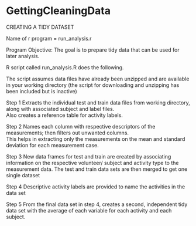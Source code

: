 GettingCleaningData
===================

CREATING A TIDY DATASET

Name of r program = run_analysis.r

Program Objective: The goal is to prepare tidy data that can be used for later analysis.

R script called run_analysis.R does the following. 


The script assumes data files have already been unzipped and are available in your working directory
(the script for downloading and unzipping has been included but is inactive)

Step 1
Extracts the individual test and train data files from working directory, along with associated subject and label files.  
Also creates a reference table for activity labels.

Step 2
Names each column with respective descriptors of the measurements; then filters out unwanted columns.  
This helps in extracting only the measurements on the mean and standard deviation for each measurement case. 


Step 3
New data frames for test and train are created by associating information on the respective volunteer/ subject and activity type to the measurement data.
The test and train data sets are then merged to get one single dataset


Step 4
Descriptive activity labels are provided to name the activities in the data set

Step 5
From the final data set in step 4, creates a second, independent tidy data set with the average of each variable for each activity and each subject.
